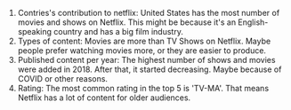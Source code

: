 1. Contries's contribution to netflix: United States has the most number of movies and shows on Netflix. This might be because it's an English-speaking country and has a big film industry.
2. Types of content: Movies are more than TV Shows on Netflix. Maybe people prefer watching movies more, or they are easier to produce.
3. Published content per year: The highest number of shows and movies were added in 2018. After that, it started decreasing. Maybe because of COVID or other reasons.
4. Rating: The most common rating in the top 5 is 'TV-MA'. That means Netflix has a lot of content for older audiences.

